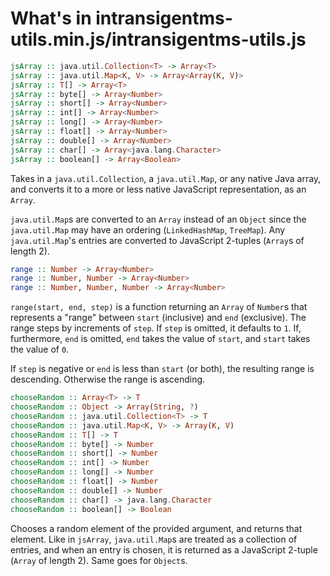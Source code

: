 # What's in intransigentms-utils.min.js/intransigentms-utils.js

```haskell
jsArray :: java.util.Collection<T> -> Array<T>
jsArray :: java.util.Map<K, V> -> Array<Array(K, V)>
jsArray :: T[] -> Array<T>
jsArray :: byte[] -> Array<Number>
jsArray :: short[] -> Array<Number>
jsArray :: int[] -> Array<Number>
jsArray :: long[] -> Array<Number>
jsArray :: float[] -> Array<Number>
jsArray :: double[] -> Array<Number>
jsArray :: char[] -> Array<java.lang.Character>
jsArray :: boolean[] -> Array<Boolean>
```

Takes in a `java.util.Collection`, a `java.util.Map`, or any native Java array, and converts it to a more or less native JavaScript representation, as an `Array`.

`java.util.Map`s are converted to an `Array` instead of an `Object` since the `java.util.Map` may have an ordering (`LinkedHashMap`, `TreeMap`). Any `java.util.Map`'s entries are converted to JavaScript 2-tuples (`Array`s of length 2).

```haskell
range :: Number -> Array<Number>
range :: Number, Number -> Array<Number>
range :: Number, Number, Number -> Array<Number>
```

`range(start, end, step)` is a function returning an `Array` of `Number`s that represents a "range" between `start` (inclusive) and `end` (exclusive). The range steps by increments of `step`. If `step` is omitted, it defaults to `1`. If, furthermore, `end` is omitted, `end` takes the value of `start`, and `start` takes the value of `0`.

If `step` is negative or `end` is less than `start` (or both), the resulting range is descending. Otherwise the range is ascending.

```haskell
chooseRandom :: Array<T> -> T
chooseRandom :: Object -> Array(String, ?)
chooseRandom :: java.util.Collection<T> -> T
chooseRandom :: java.util.Map<K, V> -> Array(K, V)
chooseRandom :: T[] -> T
chooseRandom :: byte[] -> Number
chooseRandom :: short[] -> Number
chooseRandom :: int[] -> Number
chooseRandom :: long[] -> Number
chooseRandom :: float[] -> Number
chooseRandom :: double[] -> Number
chooseRandom :: char[] -> java.lang.Character
chooseRandom :: boolean[] -> Boolean
```

Chooses a random element of the provided argument, and returns that element. Like in `jsArray`, `java.util.Map`s are treated as a collection of entries, and when an entry is chosen, it is returned as a JavaScript 2-tuple (`Array` of length 2). Same goes for `Object`s.
